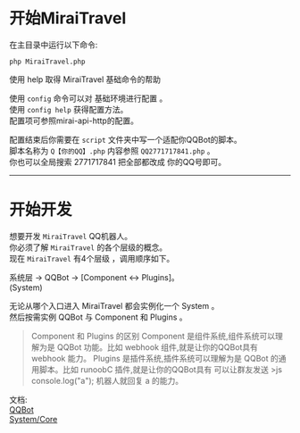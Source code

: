 # 开始MiraiTravel

在主目录中运行以下命令: </br>
```shall 
php MiraiTravel.php 
```
使用 help 取得 MiraiTravel 基础命令的帮助 </br>

使用 ``config`` 命令可以对 基础环境进行配置 。 </br>
使用 ``config help`` 获得配置方法。 </br>
配置项可参照mirai-api-http的配置。 </br>

配置结束后你需要在 ```script``` 文件夹中写一个适配你QQBot的脚本。 </br>
脚本名称为 ``Q【你的QQ】.php`` 内容参照 ``QQ2771717841.php`` 。 </br>
你也可以全局搜索 2771717841 把全部都改成 你的QQ号即可。 </br>

---

# 开始开发

想要开发 ``MiraiTravel`` QQ机器人。 </br>
你必须了解 ``MiraiTravel`` 的各个层级的概念。 </br>
现在 ``MiraiTravel`` 有4个层级 ，调用顺序如下。 </br>

系统层 -> QQBot -> [Component <-> Plugins]。 </br>
(System) </br>

无论从哪个入口进入 MiraiTravel 都会实例化一个 System 。 </br>
然后按需实例 QQBot 与 Component 和 Plugins 。 </br>

> Component 和 Plugins 的区别
> Component 是组件系统,组件系统可以理解为是 QQBot 功能。比如 webhook 组件,就是让你的QQBot具有 webhook 能力。
> Plugins 是插件系统,插件系统可以理解为是 QQBot 的通用脚本。比如 runoobC 插件,就是让你的QQBot具有 可以让群友发送 >js console.log("a"); 机器人就回复 a 的能力。

[QQBot]:./QQBot.md
[System/Core]:./System.md
文档: </br>
[QQBot] </br>
[System/Core] </br>